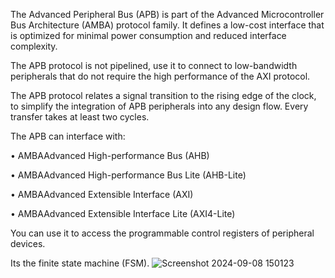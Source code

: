 The Advanced Peripheral Bus (APB) is part of the Advanced Microcontroller Bus Architecture 
(AMBA) protocol family.
It defines a low-cost interface that is optimized for minimal power 
consumption and reduced interface complexity.

 The APB protocol is not pipelined, use it to connect to low-bandwidth peripherals that do not 
require the high performance of the AXI protocol.

 The APB protocol relates a signal transition to the rising edge of the clock, to simplify the 
integration of APB peripherals into any design flow. Every transfer takes at least two cycles.

 The APB can interface with:
 
 • AMBAAdvanced High-performance Bus (AHB)
 
 • AMBAAdvanced High-performance Bus Lite (AHB-Lite)
 
 • AMBAAdvanced Extensible Interface (AXI)
 
 • AMBAAdvanced Extensible Interface Lite (AXI4-Lite)
 
 You can use it to access the programmable control registers of peripheral devices.

 Its the finite state machine (FSM).
 ![Screenshot 2024-09-08 150123](https://github.com/user-attachments/assets/f4ea3f8b-9b7a-4540-b909-bee2a8d8619e)
